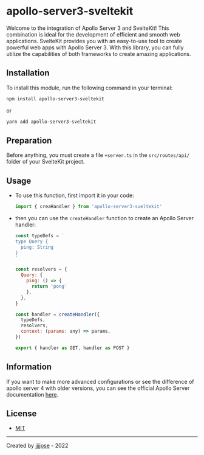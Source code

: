 # apollo-server3-sveltekit

Welcome to the integration of Apollo Server 3 and SvelteKit! This combination is ideal for the development of efficient and smooth web applications. SvelteKit provides you with an easy-to-use tool to create powerful web apps with Apollo Server 3. With this library, you can fully utilize the capabilities of both frameworks to create amazing applications.

## Installation

To install this module, run the following command in your terminal:

```bash
npm install apollo-server3-sveltekit
```

or

```bash
yarn add apollo-server3-sveltekit
```

## Preparation

Before anything, you must create a file `+server.ts` in the `src/routes/api/` folder of your SvelteKit project.

## Usage

- To use this function, first import it in your code:

  ```js
  import { creaHandler } from 'apollo-server3-sveltekit'
  ```

- then you can use the `createHandler` function to create an Apollo Server handler:

  ```js
  const typeDefs = `
  type Query {
    ping: String
  }
  `

  const resolvers = {
    Query: {
      ping: () => {
        return 'pong'
      },
    },
  }

  const handler = createHandler({
    typeDefs,
    resolvers,
    context: (params: any) => params,
  })

  export { handler as GET, handler as POST }
  ```

## Information

If you want to make more advanced configurations or see the difference of apollo server 4 with older versions, you can see the official Apollo Server documentation
<a href="https://www.apollographql.com/docs/apollo-server/" target="_blank">here</a>.

## License

- <a href="https://github.com/jjjjose/apollo-server3-sveltekit/blob/main/LICENSE" target="_blank">MIT</a>

---

Created by <a href="https://github.com/jjjjose" target="_blank">jjjjose</a> - 2022
